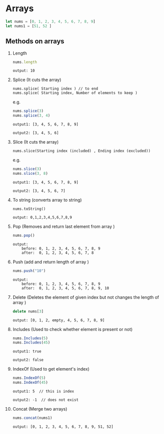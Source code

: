 # Arrays 

```js
let nums = [0, 1, 2, 3, 4, 5, 6, 7, 8, 9]
let nums1 = [51, 52 ]
```

## Methods on arrays

1. Length

    ```js
    nums.length
    ```
     ```output: 10 ```
    
2. Splice (It cuts the array)

    ```
    nums.splice( Starting index ) // to end
    nums.splice( Starting index, Number of elements to keep )
    ```
    e.g.

    ```js
    nums.splice(3)
    nums.splice(3, 4)
    ```
    ```output1: [3, 4, 5, 6, 7, 8, 9] ```

    ```output2: [3, 4, 5, 6] ```

3. Slice (It cuts the array)

    ```
    nums.slice(Starting index (included) , Ending index (excluded))
    ```
    e.g.
    ```js
    nums.slice(3)
    nums.slice(3, 8)
    ```

    ```output1: [3, 4, 5, 6, 7, 8, 9] ```

    ```output2: [3, 4, 5, 6, 7] ```

4. To string (converts array to string)

    ```
    nums.toString() 
    ```

     ```output: 0,1,2,3,4,5,6,7,8,9```

5. Pop (Removes and return last element from array )

    ```js
    nums.pop()
    ```

    ```
    output: 
        before: 0, 1, 2, 3, 4, 5, 6, 7, 8, 9
        after:  0, 1, 2, 3, 4, 5, 6, 7, 8
    ```

6. Push (add and return length of array )

    ```js
    nums.push("10")
    ```

    ```
    output: 
        before: 0, 1, 2, 3, 4, 5, 6, 7, 8, 9
        after:  0, 1, 2, 3, 4, 5, 6, 7, 8, 9, 10
    ```

7. Delete (Deletes the element of given index but not changes the length of array )

    ```js
    delete nums[3]
    ```

    ``` output: [0, 1, 2, empty, 4, 5, 6, 7, 8, 9]  ```

8. Includes (Used to check whether element is present or not)

    ```js
    nums.Includes(5)
    nums.Includes(45)
    ```

    ``` output1: true  ```
    
    ``` output2: false  ```

9. IndexOf (Used to get element's index)

    ```js
    nums.IndexOf(5)
    nums.IndexOf(45)
    ```

    ``` output1: 5  // this is index  ```

    ``` output2: -1  // does not exist  ```

9. Concat (Merge two arrays)

    ```js
    nums.concat(nums1)
    ```

    ``` output: [0, 1, 2, 3, 4, 5, 6, 7, 8, 9, 51, 52] ```

